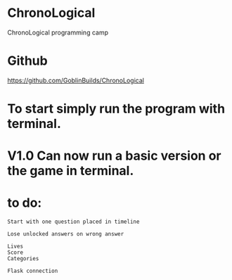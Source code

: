 # ChronoLogical
ChronoLogical programming camp

# Github
https://github.com/GoblinBuilds/ChronoLogical

# To start simply run the program with terminal.

# V1.0 Can now run a basic version or the game in terminal. 

# to do:
    Start with one question placed in timeline

    Lose unlocked answers on wrong answer

    Lives
    Score
    Categories

    Flask connection
